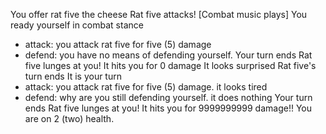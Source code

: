 <!-- yea id like to do a thing where you have a rat and you have like a fake rpg combat part but its like with the same buttons as we're using for everythign else yea -->
You offer rat five the cheese
Rat five attacks!
[Combat music plays]
You ready yourself in combat stance
- attack: you attack rat five for five (5) damage
- defend: you have no means of defending yourself.
Your turn ends
Rat five lunges at you!
It hits you for 0 damage
It looks surprised
Rat five's turn ends
It is your turn
- attack: you attack rat five for five (5) damage. it looks tired
- defend: why are you still defending yourself. it does nothing
Your turn ends
Rat five lunges at you!
It hits you for 9999999999 damage!!
You are on 2 (two) health.
